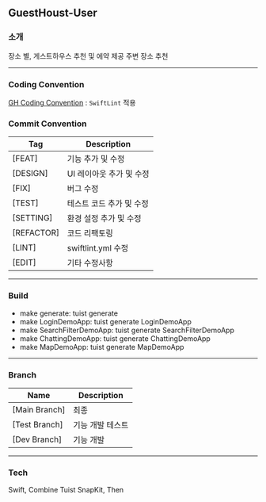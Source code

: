 ## GuestHoust-User

### 소개
장소 별, 게스트하우스 추천 및 에약 제공
주변 장소 추천

---

### Coding Convention
[GH Coding Convention](https://github.com/Guboneui/GuestHoust-User/wiki/Coding-Convention)
: `SwiftLint` 적용

### Commit Convention
Tag  | Description
---  | --- 
[FEAT] | 기능 추가 및 수정
[DESIGN] | UI 레이아웃 추가 및 수정
[FIX] | 버그 수정
[TEST] | 테스트 코드 추가 및 수정
[SETTING] | 환경 설정 추가 및 수정
[REFACTOR] | 코드 리팩토링
[LINT] | swiftlint.yml 수정
[EDIT] | 기타 수정사항

---

### Build
- make generate: tuist generate
- make LoginDemoApp: tuist generate LoginDemoApp
- make SearchFilterDemoApp: tuist generate SearchFilterDemoApp
- make ChattingDemoApp: tuist generate ChattingDemoApp
- make MapDemoApp: tuist generate MapDemoApp
---

### Branch
Name  | Description
---  | --- 
[Main Branch] | 최종
[Test Branch] | 기능 개발 테스트
[Dev Branch] | 기능 개발

---

### Tech
Swift, Combine
Tuist
SnapKit, Then

